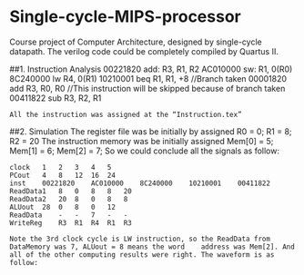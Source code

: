 # Single-cycle-MIPS-processor
Course project of Computer Architecture, designed by single-cycle datapath. The verilog code could be completely compiled by Quartus II.

##1.	Instruction Analysis
	00221820		add: R3, R1, R2
	AC010000		sw: R1, 0(R0)
	8C240000		lw R4, 0(R1)
	10210001		beq R1, R1, +8 		//Branch taken
	00001820		add R3, R0, R0		//This instruction will be skipped because of branch taken
	00411822		sub R3, R2, R1

	All the instruction was assigned at the “Instruction.tex”

##2.	Simulation
	The register file was be initially by assigned
			R0 = 0;
			R1 = 8;
			R2 = 20
	The instruction memory was be initially assigned
			Mem[0] = 5;
			Mem[1] = 6;
			Mem[2] = 7;
	So we could conclude all the signals as follow:

    clock	1	2	3	4	5
    PCout	4	8	12	16	24
    inst	00221820	AC010000	8C240000	10210001	00411822	
    ReadData1	8	0	8	8	20
    ReadData2	20	8	0	8	8
    ALUout	28	0	8	0	12
    ReadData	-	-	7	-	-
    WriteReg	R3	R1	R4	R1	R3

	Note the 3rd clock cycle is LW instruction, so the ReadData from DataMemory was 7, ALUout = 8 means the word 	address was Mem[2]. And all of the other computing results were right. The waveform is as follow:
	

